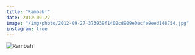 ```yaml
---
title: "Rambah!"
date: 2012-09-27
image: "/img/photo/2012-09-27-373939f1402cd909e0ecfe9eed148754.jpg"
instagram: true
---
```


![Rambah!](/img/photo/2012-09-27-373939f1402cd909e0ecfe9eed148754.jpg)
